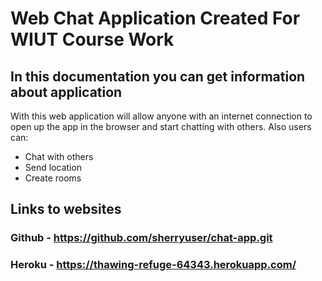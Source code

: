 # Web Chat Application Created For WIUT Course Work

## In this documentation you can get information about application

With this web application will allow anyone with an internet connection to open up the app in the browser and start chatting with others. Also users can:

- Chat with others
- Send location
- Create rooms

## Links to websites

### Github - https://github.com/sherryuser/chat-app.git

### Heroku - https://thawing-refuge-64343.herokuapp.com/
